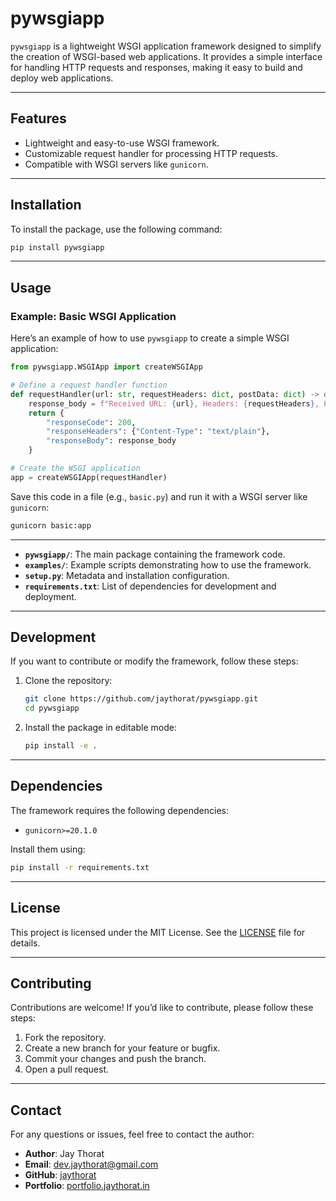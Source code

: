 # pywsgiapp

`pywsgiapp` is a lightweight WSGI application framework designed to simplify the creation of WSGI-based web applications. It provides a simple interface for handling HTTP requests and responses, making it easy to build and deploy web applications.

---

## Features

- Lightweight and easy-to-use WSGI framework.
- Customizable request handler for processing HTTP requests.
- Compatible with WSGI servers like `gunicorn`.

---

## Installation

To install the package, use the following command:

```bash
pip install pywsgiapp
```


---

## Usage

### Example: Basic WSGI Application

Here’s an example of how to use `pywsgiapp` to create a simple WSGI application:

```python
from pywsgiapp.WSGIApp import createWSGIApp

# Define a request handler function
def requestHandler(url: str, requestHeaders: dict, postData: dict) -> dict:
    response_body = f"Received URL: {url}, Headers: {requestHeaders}, Post Data: {postData}"
    return {
        "responseCode": 200,
        "responseHeaders": {"Content-Type": "text/plain"},
        "responseBody": response_body
    }

# Create the WSGI application
app = createWSGIApp(requestHandler)
```

Save this code in a file (e.g., `basic.py`) and run it with a WSGI server like `gunicorn`:

```bash
gunicorn basic:app
```

---

- **`pywsgiapp/`**: The main package containing the framework code.
- **`examples/`**: Example scripts demonstrating how to use the framework.
- **`setup.py`**: Metadata and installation configuration.
- **`requirements.txt`**: List of dependencies for development and deployment.

---


## Development

If you want to contribute or modify the framework, follow these steps:

1. Clone the repository:
   ```bash
   git clone https://github.com/jaythorat/pywsgiapp.git
   cd pywsgiapp
   ```

2. Install the package in editable mode:
   ```bash
   pip install -e .
   ```

---

## Dependencies

The framework requires the following dependencies:
- `gunicorn>=20.1.0`

Install them using:
```bash
pip install -r requirements.txt
```

---

## License

This project is licensed under the MIT License. See the [LICENSE](LICENSE) file for details.

---

## Contributing

Contributions are welcome! If you’d like to contribute, please follow these steps:

1. Fork the repository.
2. Create a new branch for your feature or bugfix.
3. Commit your changes and push the branch.
4. Open a pull request.

---

## Contact

For any questions or issues, feel free to contact the author:

- **Author**: Jay Thorat
- **Email**: dev.jaythorat@gmail.com
- **GitHub**: [jaythorat](https://github.com/jaythorat)
- **Portfolio**: [portfolio.jaythorat.in](portfolio.jaythorat.in)